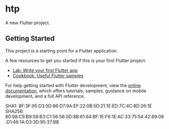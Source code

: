 # htp

A new Flutter project.

## Getting Started

This project is a starting point for a Flutter application.

A few resources to get you started if this is your first Flutter project:

- [Lab: Write your first Flutter app](https://docs.flutter.dev/get-started/codelab)
- [Cookbook: Useful Flutter samples](https://docs.flutter.dev/cookbook)

For help getting started with Flutter development, view the
[online documentation](https://docs.flutter.dev/), which offers tutorials,
samples, guidance on mobile development, and a full API reference.

  SHA1: 8F:3F:95:D3:5D:86:D7:9A:EF:22:0B:5D:21:1E:ED:7C:4C:8D:26:1E
         SHA256: 80:98:C5:B9:58:B3:C1:56:58:0D:8B:61:64:BF:1E:F6:1E:AC:33:75:54:42:89:08:D1:46:1A:D3:3D:95:37:BB
